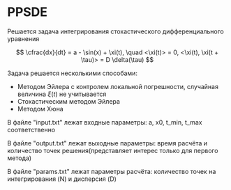 # PPSDE
Решается задача интегрирования стохастического дифференциального уравнения

$$ \cfrac{dx}{dt} = a - \sin(x) + \xi(t), \quad <\xi(t)> = 0, <\xi(t), \xi(t + \tau)> = D \delta(\tau) $$ 

Задача решается несколькими способами:
  * Методом Эйлера с контролем локальной погрешности, случайная величина $\xi(t)$ не учитывается
  * Стохастическим методом Эйлера
  * Методом Хюна

В файле "input.txt" лежат входные параметры: a, x0, t_min, t_max соответственно

В файле "output.txt" лежат выходные параметры: время расчёта и количество точек решения(представляет интерес только для первого метода)

В файле "params.txt" лежат параметры расчёта: количество точек на интегрирования (N) и дисперсия (D)
